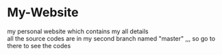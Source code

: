 # My-Website
my personal website which contains my all details
<br>
all the source codes are in my second branch named "master" ,,, so go to there to see the codes
